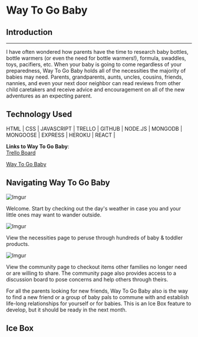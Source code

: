 # Way To Go Baby

## Introduction
______________________________

I have often wondered how parents have the time to research baby bottles, bottle warmers (or even the need for bottle warmers!), formula, swaddles, toys, pacifiers, etc. When your baby is going to come regardless of your preparedness, Way To Go Baby holds all of the necessities the majority of babies may need. Parents, grandparents, aunts, uncles, cousins, friends, nannies, and even your next door neighbor can read reviews from other child caretakers and receive advice and encouragement on all of the new adventures as an expecting parent.


## Technology Used
HTML | CSS | JAVASCRIPT | TRELLO | GITHUB | NODE.JS | MONGODB | MONGOOSE | EXPRESS | HEROKU | REACT | 

**__Links to Way To Go Baby__**:\
[Trello Board](https://trello.com/b/esUu9qOy/way-to-go-baby)

[Way To Go Baby](https://waytogobaby.herokuapp.com)


## Navigating Way To Go Baby

![Imgur](https://i.imgur.com/Nu9LV65.png)

Welcome. Start by checking out the day's weather in case you and your little ones may want to wander outside.

![Imgur](https://i.imgur.com/O13Ght8.png)

View the necessities page to peruse through hundreds of baby & toddler products.

![Imgur](https://i.imgur.com/bR3PM9v.png)

View the community page to checkout items other families no longer need or are willing to share. The community page also provides access to a discussion board to pose concerns and help others through theirs.

For all the parents looking for new friends, Way To Go Baby also is the way to find a new friend or a group of baby pals to commune with and establish life-long relationships for yourself or for babies. This is an Ice Box feature to develop, but it should be ready in the next month.



## Ice Box
